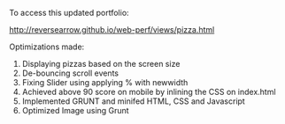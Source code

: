 To access this updated portfolio:

http://reversearrow.github.io/web-perf/views/pizza.html

Optimizations made:

1) Displaying pizzas based on the screen size
2) De-bouncing scroll events
3) Fixing Slider using applying % with newwidth
4) Achieved above 90 score on mobile by inlining the CSS on index.html
5) Implemented GRUNT and minifed HTML, CSS and Javascript
6) Optimized Image using Grunt
